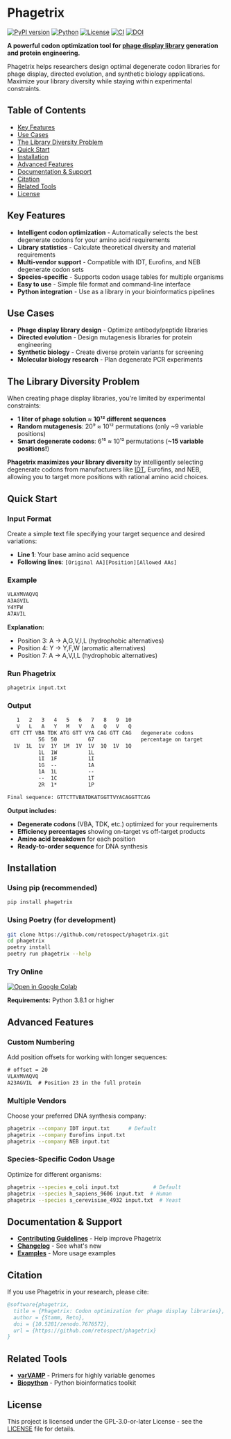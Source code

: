# Phagetrix

[![PyPI version](https://badge.fury.io/py/phagetrix.svg)](https://badge.fury.io/py/phagetrix)
[![Python](https://img.shields.io/pypi/pyversions/phagetrix.svg)](https://pypi.org/project/phagetrix/)
[![License](https://img.shields.io/pypi/l/phagetrix.svg)](https://github.com/retospect/phagetrix/blob/main/LICENSE)
[![CI](https://github.com/retospect/phagetrix/actions/workflows/check.yml/badge.svg)](https://github.com/retospect/phagetrix/actions/workflows/check.yml)
[![DOI](https://img.shields.io/badge/DOI-10.5281%2Fzenodo.7676572-blue)](https://doi.org/10.5281/zenodo.7676572)

**A powerful codon optimization tool for [phage display library](https://bio.libretexts.org/Bookshelves/Biochemistry/Supplemental_Modules_(Biochemistry)/4._Biotechnology_2/4.3%3A_M13_Phage_Display_Libraries) generation and protein engineering.**

Phagetrix helps researchers design optimal degenerate codon libraries for phage display, directed evolution, and synthetic biology applications. Maximize your library diversity while staying within experimental constraints.

## Table of Contents

- [Key Features](#key-features)
- [Use Cases](#use-cases)  
- [The Library Diversity Problem](#the-library-diversity-problem)
- [Quick Start](#quick-start)
- [Installation](#installation)
- [Advanced Features](#advanced-features)
- [Documentation & Support](#documentation--support)
- [Citation](#citation)
- [Related Tools](#related-tools)
- [License](#license)

## Key Features

- **Intelligent codon optimization** - Automatically selects the best degenerate codons for your amino acid requirements
- **Library statistics** - Calculate theoretical diversity and material requirements  
- **Multi-vendor support** - Compatible with IDT, Eurofins, and NEB degenerate codon sets
- **Species-specific** - Supports codon usage tables for multiple organisms
- **Easy to use** - Simple file format and command-line interface
- **Python integration** - Use as a library in your bioinformatics pipelines

## Use Cases

- **Phage display library design** - Optimize antibody/peptide libraries
- **Directed evolution** - Design mutagenesis libraries for protein engineering  
- **Synthetic biology** - Create diverse protein variants for screening
- **Molecular biology research** - Plan degenerate PCR experiments

## The Library Diversity Problem

When creating phage display libraries, you're limited by experimental constraints:
- **1 liter of phage solution** ≈ **10¹² different sequences**
- **Random mutagenesis**: 20⁹ ≈ 10¹² permutations (only ~9 variable positions)
- **Smart degenerate codons**: 6¹⁵ ≈ 10¹² permutations (**~15 variable positions!**)

**Phagetrix maximizes your library diversity** by intelligently selecting degenerate codons from manufacturers like [IDT](https://www.idtdna.com/pages/support/faqs/what-are-the-base-degeneracy-codes-that-you-use-(eg.-r-w-k-v-s-)), Eurofins, and NEB, allowing you to target more positions with rational amino acid choices.

## Quick Start

### Input Format

Create a simple text file specifying your target sequence and desired variations:

- **Line 1**: Your base amino acid sequence  
- **Following lines**: `[Original AA][Position][Allowed AAs]`

### Example

```txt
VLAYMVAQVQ
A3AGVIL
Y4YFW
A7AVIL
```

**Explanation:**
- Position 3: A → A,G,V,I,L (hydrophobic alternatives)
- Position 4: Y → Y,F,W (aromatic alternatives)  
- Position 7: A → A,V,I,L (hydrophobic alternatives)

### Run Phagetrix

```bash
phagetrix input.txt
```

### Output

```txt
   1   2   3   4   5   6   7   8   9  10
   V   L   A   Y   M   V   A   Q   V   Q
 GTT CTT VBA TDK ATG GTT VYA CAG GTT CAG   degenerate codons
          56  50          67               percentage on target
  1V  1L  1V  1Y  1M  1V  1V  1Q  1V  1Q
          1L  1W          1L
          1I  1F          1I
          1G  --          1A
          1A  1L          --
          --  1C          1T
          2R  1*          1P

Final sequence: GTTCTTVBATDKATGGTTVYACAGGTTCAG
```

**Output includes:**
- **Degenerate codons** (VBA, TDK, etc.) optimized for your requirements
- **Efficiency percentages** showing on-target vs off-target products
- **Amino acid breakdown** for each position
- **Ready-to-order sequence** for DNA synthesis

## Installation

### Using pip (recommended)
```bash
pip install phagetrix
```

### Using Poetry (for development)
```bash
git clone https://github.com/retospect/phagetrix.git
cd phagetrix
poetry install
poetry run phagetrix --help
```

### Try Online
[![Open in Google Colab](https://colab.research.google.com/assets/colab-badge.svg)](https://colab.research.google.com/github/retospect/phagetrix/blob/main/examples/phagetrix.ipynb)

**Requirements:** Python 3.8.1 or higher

## Advanced Features

### Custom Numbering
Add position offsets for working with longer sequences:

```txt
# offset = 20
VLAYMVAQVQ
A23AGVIL  # Position 23 in the full protein
```

### Multiple Vendors
Choose your preferred DNA synthesis company:

```bash
phagetrix --company IDT input.txt      # Default
phagetrix --company Eurofins input.txt
phagetrix --company NEB input.txt
```

### Species-Specific Codon Usage
Optimize for different organisms:

```bash
phagetrix --species e_coli input.txt           # Default
phagetrix --species h_sapiens_9606 input.txt  # Human
phagetrix --species s_cerevisiae_4932 input.txt  # Yeast
```

## Documentation & Support

- **[Contributing Guidelines](CONTRIBUTING.md)** - Help improve Phagetrix
- **[Changelog](CHANGELOG.md)** - See what's new
- **[Examples](examples/)** - More usage examples

## Citation

If you use Phagetrix in your research, please cite:

```bibtex
@software{phagetrix,
  title = {Phagetrix: Codon optimization for phage display libraries},
  author = {Stamm, Reto},
  doi = {10.5281/zenodo.7676572},
  url = {https://github.com/retospect/phagetrix}
}
```

## Related Tools

- **[varVAMP](https://github.com/jonas-fuchs/varVAMP)** - Primers for highly variable genomes
- **[Biopython](https://biopython.org/)** - Python bioinformatics toolkit

## License

This project is licensed under the GPL-3.0-or-later License - see the [LICENSE](LICENSE) file for details.
